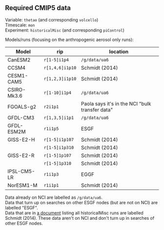 ## Required CMIP5 data

Variable: `thetao` (and corresponding `volcello`)  
Timescale: `mon`   
Experiment: `historicalMisc` (and corresponding `piControl`)  

Models/runs (focusing on the anthropogenic aerosol only runs):  

| Model         | rip               | location        |
| ---           | ---               | ---             | 
| CanESM2       | `r[1-5]i1p4`      | `/g/data/ua6`   | 
| CCSM4         | `r[1,4,6]i1p10`   | Schmidt (2014)  |
| CESM1-CAM5    | `r[1,2,3]i1p10`   | Schmidt (2014)  |
| CSIRO-Mk3.6   | `r[1-10]i1p4`     | `/g/data/ua6`   |
| FGOALS-g2     | `r2i1p1`          | Paola says it's in the NCI "bulk transfer data" |
| GFDL-CM3      | `r[1,3,5]i1p1`    | `/g/data/ua6`   |  
| GFDL-ESM2M    | `r1i1p5`          | ESGF            |     
| GISS-E2-H     | `r[1-5]i1p107`    | Schmidt (2014)  |
|               | `r[1-5]i1p310`    | Schmidt (2014)  |
| GISS-E2-R     | `r[1-5]1p107`     | Schmidt (2014)  |
|               | `r[1-5]1p310`     | Schmidt (2014)  | 
| IPSL-CM5-LR   | `r1i1p3`          | EGGF            |
| NorESM1-M     | `r1i1p1`          | Schmidt (2014)  |

Data already on NCI are labelled as `/g/data/ua6`.  
Data that turn up on searches on other ESGF nodes (but are not on NCI) are labelled "ESGF".  
Data that are in [a document](http://cmip-pcmdi.llnl.gov/cmip5/docs/historical_Misc_forcing.pdf) listing all historicalMisc runs are labelled Schmidt (2014). These data aren't on NCI and don't turn up in searches of other ESGF nodes.
